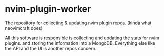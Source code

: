 # nvim-plugin-worker
The repository for collecting & updating nvim plugin repos. (kinda what neovimcraft does)

All this software is responsible is collecting and updating the stats for nvim plugins.
and storing the information into a MongoDB. Everything else like the API and the 
UI is another repos concern.

